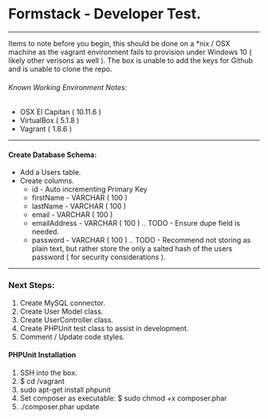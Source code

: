 # Formstack - Developer Test.
---
Items to note before you begin, this should be done on a *nix / OSX machine as the vagrant environment fails to provision under Windows 10 ( likely other verisons as well ). The box is unable to add the keys for Github and is unable to clone the repo.

###### Known Working Environment Notes:

 - OSX El Capitan ( 10.11.6 )
 - VirtualBox ( 5.1.8 )
 - Vagrant ( 1.8.6 ) 
---
#### Create Database Schema:
  - Add a Users table.
  - Create columns.
    - id - Auto incrementing Primary Key
    - firstName - VARCHAR ( 100 )
    - lastName - VARCHAR ( 100 )
    - email - VARCHAR ( 100 )
    - emailAddress - VARCHAR ( 100 ) .. TODO - Ensure dupe field is needed.
    - password - VARCHAR ( 100 ) .. TODO - Recommend not storing as plain text, but rather store the only a salted hash of the users password ( for security considerations ).
---

### Next Steps:
1. Create MySQL connector.
2. Create User Model class.
3. Create UserController class.
4. Create PHPUnit test class to assist in development.
5. Comment / Update code styles.

#### PHPUnit Installation
1. SSH into the box.
2. $ cd /vagrant
3. sudo apt-get install phpunit
4. Set composer as executable: $ sudo chmod +x composer.phar
5. ./composer.phar update
